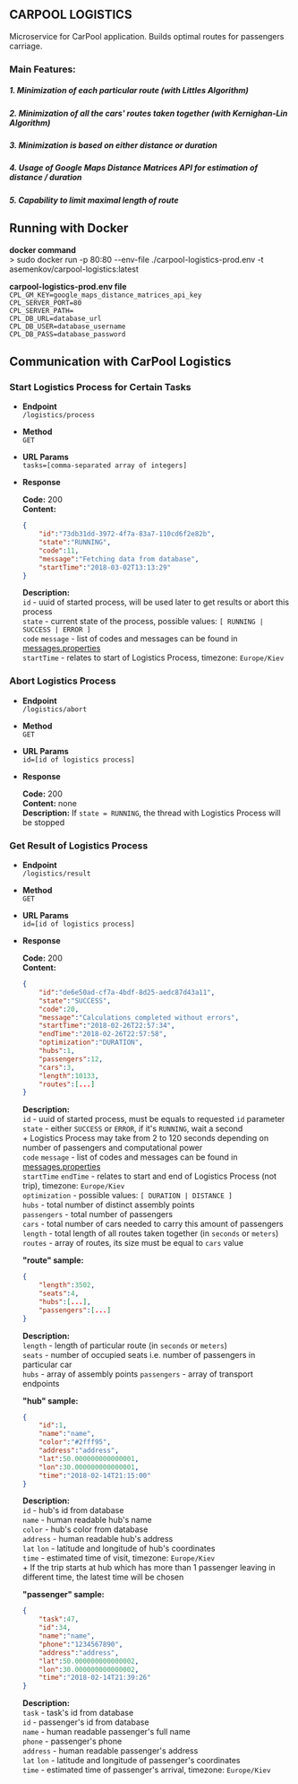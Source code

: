 CARPOOL LOGISTICS
----
Microservice for CarPool application. Builds optimal routes for passengers carriage. 

### Main Features:

##### 1. Minimization of each particular route (with Littles Algorithm)
##### 2. Minimization of all the cars' routes taken together (with Kernighan-Lin Algorithm)
##### 3. Minimization is based on either distance or duration
##### 4. Usage of Google Maps Distance Matrices API for estimation of distance / duration
##### 5. Capability to limit maximal length of route

Running with Docker
----
**docker command** <br />
	> sudo docker run -p 80:80 --env-file ./carpool-logistics-prod.env -t asemenkov/carpool-logistics:latest

**carpool-logistics-prod.env file** <br />
	`CPL_GM_KEY=google_maps_distance_matrices_api_key` <br />
	`CPL_SERVER_PORT=80` <br />
	`CPL_SERVER_PATH=` <br />
	`CPL_DB_URL=database_url` <br />
	`CPL_DB_USER=database_username` <br />
	`CPL_DB_PASS=database_password`

Communication with CarPool Logistics
----
### Start Logistics Process for Certain Tasks

* **Endpoint** <br />
	`/logistics/process`

* **Method** <br />
	`GET`

* **URL Params** <br />
	`tasks=[comma-separated array of integers]`

* **Response**

    **Code:** 200 <br />
    **Content:**
	```json
	{
		"id":"73db31dd-3972-4f7a-83a7-110cd6f2e82b",
		"state":"RUNNING",
		"code":11,
		"message":"Fetching data from database",
		"startTime":"2018-03-02T13:13:29"
	}
	```
	**Description:** <br />
		`id` - uuid of started process, will be used later to get results or abort this process <br />
		`state` - current state of the process, possible values: `[ RUNNING | SUCCESS | ERROR ]` <br />
		`code` `message` - list of codes and messages can be found in [messages.properties](src/main/resources/messages.properties) <br />
		`startTime` - relates to start of Logistics Process, timezone: `Europe/Kiev`

### Abort Logistics Process

* **Endpoint** <br />
	`/logistics/abort`

* **Method** <br />
	`GET`

* **URL Params** <br />
	`id=[id of logistics process]`

* **Response**
    
	**Code:** 200 <br />
	**Content:** none <br />
	**Description:** If `state = RUNNING`, the thread with Logistics Process will be stopped
		
### Get Result of Logistics Process

* **Endpoint** <br />
	`/logistics/result`

* **Method** <br />
	`GET`

* **URL Params** <br />
	`id=[id of logistics process]`

* **Response**
	
	**Code:** 200 <br />
    **Content:**
	```json
	{
		"id":"de6e50ad-cf7a-4bdf-8d25-aedc87d43a11",
		"state":"SUCCESS",
		"code":20,
		"message":"Calculations completed without errors",
		"startTime":"2018-02-26T22:57:34",
		"endTime":"2018-02-26T22:57:58",
		"optimization":"DURATION",
		"hubs":1,
		"passengers":12,
		"cars":3,
		"length":10133,
		"routes":[...]
	}
	```
	**Description:** <br />
		`id` - uuid of started process, must be equals to requested `id` parameter <br />
		`state` - either `SUCCESS` or `ERROR`, if it's `RUNNING`, wait a second <br />
		+ Logistics Process may take from 2 to 120 seconds depending on number of passengers and computational power <br />
		`code` `message` - list of codes and messages can be found in [messages.properties](src/main/resources/messages.properties) <br />
		`startTime` `endTime` - relates to start and end of Logistics Process (not trip), timezone: `Europe/Kiev` <br />
		`optimization` - possible values: `[ DURATION | DISTANCE ]` <br />
		`hubs` - total number of distinct assembly points <br />
		`passengers` - total number of passengers <br />
		`cars` - total number of cars needed to carry this amount of passengers <br />
		`length` - total length of all routes taken together (in `seconds` or `meters`) <br />
		`routes` - array of routes, its size must be equal to `cars` value
		
	**"route" sample:**
	```json
	{
		"length":3502,
		"seats":4,
		"hubs":[...],
		"passengers":[...]
	}
	```
	**Description:** <br />
		`length` - length of particular route (in `seconds` or `meters`) <br />
		`seats` - number of occupied seats i.e. number of passengers in particular car <br />
		`hubs` - array of assembly points
		`passengers` - array of transport endpoints
		
	**"hub" sample:**
	```json
	{
		"id":1,
		"name":"name",
		"color":"#2fff95",
		"address":"address",
		"lat":50.000000000000001,
		"lon":30.000000000000001,
		"time":"2018-02-14T21:15:00"
	}
	```
	**Description:** <br />
		`id` - hub's id from database <br />
		`name` - human readable hub's name <br />
		`color` - hub's color from database <br />
		`address` - human readable hub's address <br />
		`lat` `lon` - latitude and longitude of hub's coordinates <br />
		`time` - estimated time of visit, timezone: `Europe/Kiev` <br />
		+ If the trip starts at hub which has more than 1 passenger leaving in different time, the latest time will be chosen
	
	**"passenger" sample:**
	```json
	{
		"task":47,
		"id":34,
		"name":"name",
		"phone":"1234567890",
		"address":"address",
		"lat":50.000000000000002,
		"lon":30.000000000000002,
		"time":"2018-02-14T21:39:26"
	}
	```
	**Description:** <br />
		`task` - task's id from database <br />
		`id` - passenger's id from database <br />
		`name` - human readable passenger's full name <br />
		`phone` - passenger's phone <br />
		`address` - human readable passenger's address <br />
		`lat` `lon` - latitude and longitude of passenger's coordinates <br />
		`time` - estimated time of passenger's arrival, timezone: `Europe/Kiev`